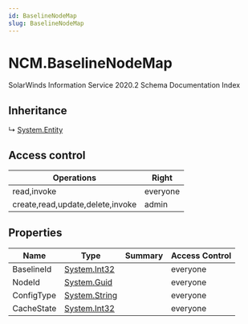 ```yaml
---
id: BaselineNodeMap
slug: BaselineNodeMap
---
```


# NCM.BaselineNodeMap

SolarWinds Information Service 2020.2 Schema Documentation Index

## Inheritance

↳ [System.Entity](./../System/Entity)

## Access control

| Operations | Right |
| ------ | ------ |
| read,invoke | everyone |
| create,read,update,delete,invoke | admin |

## Properties

| Name | Type | Summary | Access Control |
| ------ | ------ | ------ | ------ |
| BaselineId | [System.Int32](https://docs.microsoft.com/en-us/dotnet/api/system.int32) |  | everyone |
| NodeId | [System.Guid](https://docs.microsoft.com/en-us/dotnet/api/system.guid) |  | everyone |
| ConfigType | [System.String](https://docs.microsoft.com/en-us/dotnet/api/system.string) |  | everyone |
| CacheState | [System.Int32](https://docs.microsoft.com/en-us/dotnet/api/system.int32) |  | everyone |

